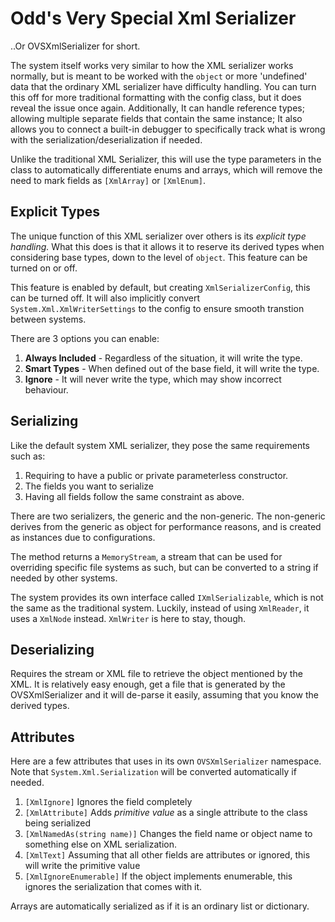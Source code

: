 ﻿# Odd's Very Special Xml Serializer

..Or OVSXmlSerializer for short.



The system itself works very similar to how the XML serializer works normally, 
but is meant to be worked with the `object` or more 'undefined' data that the 
ordinary XML serializer have difficulty handling. You can turn this off for 
more traditional formatting with the config class, but it does reveal the issue 
once again. Additionally, It can handle reference types; allowing multiple 
separate fields that contain the same instance; It also allows you to connect a 
built-in debugger to specifically track what is wrong with the 
serialization/deserialization if needed. 


Unlike the traditional XML Serializer, this will use the type parameters in the
class to automatically differentiate enums and arrays, which will remove the need
to mark fields as `[XmlArray]` or `[XmlEnum]`.


## Explicit Types

The unique function of this XML serializer over others is its *explicit type 
handling.* What this does is that it allows it to reserve its derived types when
considering base types, down to the level of `object`. This feature can be turned
on or off.

This feature is enabled by default, but creating `XmlSerializerConfig`, this can
be turned off. It will also implicitly convert `System.Xml.XmlWriterSettings` to
the config to ensure smooth transtion between systems.

There are 3 options you can enable:
1. **Always Included** - Regardless of the situation, it will write the type.
2. **Smart Types** - When defined out of the base field, it will write the type.
3. **Ignore** - It will never write the type, which may show incorrect behaviour.

## Serializing

Like the default system XML serializer, they pose the same requirements such as:
1. Requiring to have a public or private parameterless constructor.
2. The fields you want to serialize 
3. Having all fields follow the same constraint as above.



There are two serializers, the generic and the non-generic. The non-generic derives
from the generic as object for performance reasons, and is created as instances
due to configurations.

The method returns a `MemoryStream`, a stream that can be used for overriding specific
file systems as such, but can be converted to a string if needed by other systems.

The system provides its own interface called `IXmlSerializable`, which is not
the same as the traditional system. Luckily, instead of using `XmlReader`, it uses
a `XmlNode` instead. `XmlWriter` is here to stay, though.

## Deserializing

Requires the stream or XML file to retrieve the object mentioned by the XML.
It is relatively easy enough, get a file that is generated by the OVSXmlSerializer
and it will de-parse it easily, assuming that you know the derived types.


## Attributes

Here are a few attributes that uses in its own `OVSXmlSerializer` namespace.
Note that `System.Xml.Serialization` will be converted automatically if needed.

1. `[XmlIgnore]` Ignores the field completely
2. `[XmlAttribute]` Adds *primitive value* as a single attribute to the class
    being serialized
3. `[XmlNamedAs(string name)]` Changes the field name or object name to something 
   else on XML serialization.
4. `[XmlText]` Assuming that all other fields are attributes or ignored, this
   will write the primitive value  
5. `[XmlIgnoreEnumerable]` If the object implements enumerable, this ignores the
   serialization that comes with it.

Arrays are automatically serialized as if it is an ordinary list or dictionary.